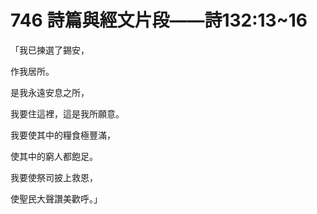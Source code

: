 # 746 詩篇與經文片段——詩132:13\~16

「我已揀選了錫安，

作我居所。

是我永遠安息之所，

我要住這裡，這是我所願意。

我要使其中的糧食極豐滿，

使其中的窮人都飽足。

我要使祭司披上救恩，

使聖民大聲讚美歡呼。」

